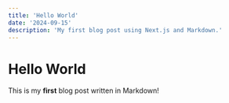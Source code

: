 ```yaml
---
title: 'Hello World'
date: '2024-09-15'
description: 'My first blog post using Next.js and Markdown.'
---
```


# Hello World

This is my **first** blog post written in Markdown!
